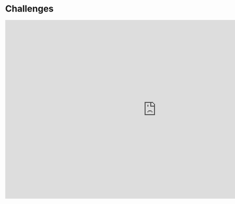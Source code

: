 # Challenges

<div class="iframeWrapper">
	<iframe src="https://docs.google.com/presentation/d/e/2PACX-1vRRVJvjLz_fXAG69Bh_73P6BGfLI0CSjOiLE_oN_L7FEl8egZvpGDMqMIglWx65pZe9ETSLJ5jv65ep/embed?start=false&loop=false&delayms=3000" frameborder="0" width="960" height="569" allowfullscreen="true" mozallowfullscreen="true" webkitallowfullscreen="true"></iframe>
</div>